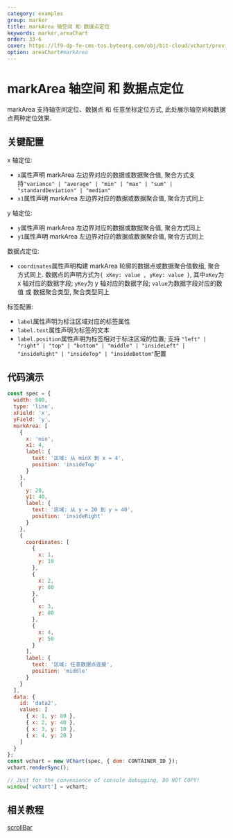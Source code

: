 ```yaml
---
category: examples
group: marker
title: markArea 轴空间 和 数据点定位
keywords: marker,areaChart
order: 33-6
cover: https://lf9-dp-fe-cms-tos.byteorg.com/obj/bit-cloud/vchart/preview/marker/mark-area-multi.png
option: areaChart#markArea
---
```


# markArea 轴空间 和 数据点定位

markArea 支持轴空间定位、数据点 和 任意坐标定位方式, 此处展示轴空间和数据点两种定位效果.

## 关键配置

x 轴定位:

- `x`属性声明 markArea 左边界对应的数据或数据聚合值, 聚合方式支持`"variance" | "average" | "min" | "max" | "sum" | "standardDeviation" | "median"`
- `x1`属性声明 markArea 左边界对应的数据或数据聚合值, 聚合方式同上

y 轴定位:

- `y`属性声明 markArea 左边界对应的数据或数据聚合值, 聚合方式同上
- `y1`属性声明 markArea 左边界对应的数据或数据聚合值, 聚合方式同上

数据点定位:

- `coordinates`属性声明构建 markArea 轮廓的数据点或数据聚合值数组, 聚合方式同上. 数据点的声明方式为`{ xKey: value , yKey: value }`, 其中`xKey`为 x 轴对应的数据字段; `yKey`为 y 轴对应的数据字段; `value`为数据字段对应的数值 或 数据聚合类型, 聚合类型同上

标签配置:

- `label`属性声明为标注区域对应的标签属性
- `label.text`属性声明为标签的文本
- `label.position`属性声明为标签相对于标注区域的位置; 支持 `"left" | "right" | "top" | "bottom" | "middle" | "insideLeft" | "insideRight" | "insideTop" | "insideBottom"`配置

## 代码演示

```javascript livedemo
const spec = {
  width: 800,
  type: 'line',
  xField: 'x',
  yField: 'y',
  markArea: [
    {
      x: 'min',
      x1: 4,
      label: {
        text: '区域: 从 minX 到 x = 4',
        position: 'insideTop'
      }
    },
    {
      y: 20,
      y1: 40,
      label: {
        text: '区域: 从 y = 20 到 y = 40',
        position: 'insideRight'
      }
    },
    {
      coordinates: [
        {
          x: 1,
          y: 10
        },
        {
          x: 2,
          y: 80
        },
        {
          x: 3,
          y: 80
        },
        {
          x: 4,
          y: 50
        }
      ],
      label: {
        text: '区域: 任意数据点连接',
        position: 'middle'
      }
    }
  ],
  data: {
    id: 'data2',
    values: [
      { x: 1, y: 80 },
      { x: 2, y: 40 },
      { x: 3, y: 10 },
      { x: 4, y: 20 }
    ]
  }
};
const vchart = new VChart(spec, { dom: CONTAINER_ID });
vchart.renderSync();

// Just for the convenience of console debugging, DO NOT COPY!
window['vchart'] = vchart;
```

## 相关教程

[scrollBar](link)
